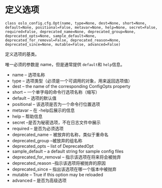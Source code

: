 # 定义选项

`class oslo_config.cfg.Opt(name, type=None, dest=None, short=None, default=None, positional=False, metavar=None, help=None, secret=False, required=False, deprecated_name=None, deprecated_group=None, deprecated_opts=None, sample_default=None, deprecated_for_removal=False, deprecated_reason=None, deprecated_since=None, mutable=False, advanced=False)`

定义选项的基类。

唯一必须的参数是 name，但是通常提供 `default`和 `help`信息。

* name – 选项名称
* type – 选项类型（必须是一个可调用的对象，用来返回选项值）
* dest – the name of the corresponding ConfigOpts property
* short – 一个单字母的命令行选项名称（缩写）
* default – 选项的默认值
* positional – 该选项是否为一个命令行位置选项
* metavar – 在 -help后展示的信息
* help – 帮助信息
* secret –是否为秘密选项，不在日志文件中展示
* required – 是否为必须选项
* deprecated\_name – 被放弃的名称，类似于重命名
* deprecated\_group –被放弃的组名称
* deprecated\_opts – list of DeprecatedOpt
* sample\_default – a default string for sample config files
* deprecated\_for\_removal – 指示该选项在将来将会被抛弃
* deprecated\_reason –指示该选项将被抛弃的原因
* deprecated\_since – 指出该选项在哪一个版本中被抛弃
* mutable – True if this option may be reloaded
* advanced – 是否为高级选项



